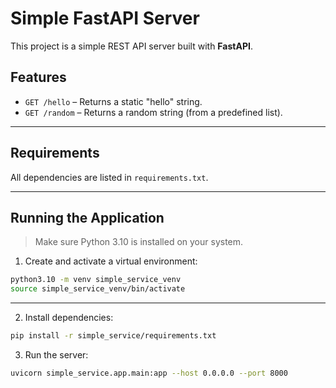 # Simple FastAPI Server

This project is a simple REST API server built with **FastAPI**.

## Features

- `GET /hello` – Returns a static "hello" string.
- `GET /random` – Returns a random string (from a predefined list).

---

## Requirements

All dependencies are listed in `requirements.txt`.

---

## Running the Application

> Make sure Python 3.10 is installed on your system.

1. Create and activate a virtual environment:

```bash
python3.10 -m venv simple_service_venv
source simple_service_venv/bin/activate
```

---

2. Install dependencies:

```bash
pip install -r simple_service/requirements.txt
```

3. Run the server:

```bash
uvicorn simple_service.app.main:app --host 0.0.0.0 --port 8000
```
